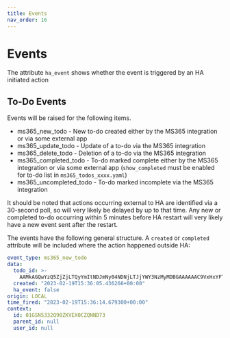 ```yaml
---
title: Events
nav_order: 16
---
```


# Events

The attribute `ha_event` shows whether the event is triggered by an HA initiated action

##  To-Do Events

Events will be raised for the following items.

- ms365_new_todo - New to-do created either by the MS365 integration or via some external app
- ms365_update_todo - Update of a to-do via the MS365 integration
- ms365_delete_todo - Deletion of a to-do via the MS365 integration
- ms365_completed_todo - To-do marked complete either by the MS365 integration or via some external app (`show_completed` must be enabled for to-do list in `ms365_todos_xxxx.yaml`)
- ms365_uncompleted_todo - To-do marked incomplete via the MS365 integration

It should be noted that actions occurring external to HA are identified via a 30-second poll, so will very likely be delayed by up to that time. Any new or completed to-do occurring within 5 minutes before HA restart will very likely have a new event sent after the restart.

The events have the following general structure. A `created` or `completed` attribute will be included where the action happened outside HA:

```yaml
event_type: ms365_new_todo
data:
  todo_id: >-
    AAMkAGQwYzQ5ZjZjLTQyYmItNDJmNy04NDNjLTJjYWY3NzMyMDBGAAAAAAC9VxHxYFTdSrdCHSJkXtJ-BwCoiRErLbiNRJDCFyMjq4khAAbWN3xqAACoiRErLbiNRJDCFyMjq4khAAcZSXKvAAA=
  created: "2023-02-19T15:36:05.436266+00:00"
  ha_event: false
origin: LOCAL
time_fired: "2023-02-19T15:36:14.679300+00:00"
context:
  id: 01GSN5332Q90ZKVEX0CZQNND73
  parent_id: null
  user_id: null
```

